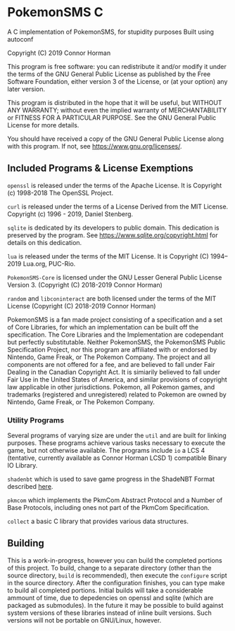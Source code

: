 # PokemonSMS C
A C implementation of PokemonSMS, for stupidity purposes
Built using autoconf

Copyright (C) 2019  Connor Horman

This program is free software: you can redistribute it and/or modify
it under the terms of the GNU General Public License as published by
the Free Software Foundation, either version 3 of the License, or
(at your option) any later version.

This program is distributed in the hope that it will be useful,
but WITHOUT ANY WARRANTY; without even the implied warranty of
MERCHANTABILITY or FITNESS FOR A PARTICULAR PURPOSE.  See the
GNU General Public License for more details.

You should have received a copy of the GNU General Public License
along with this program.  If not, see <https://www.gnu.org/licenses/>.

## Included Programs & License Exemptions 

`openssl` is released under the terms of the Apache License. It is  Copyright (c) 1998-2018 The OpenSSL Project.

`curl` is released under the terms of a License Derived from the MIT License. Copyright (c) 1996 - 2019, Daniel Stenberg. 

`sqlite` is dedicated by its developers to public domain. This dedication is preserved by the program. See <https://www.sqlite.org/copyright.html> for details on this dedication. 

`lua` is released under the terms of the MIT License. It is Copyright (C) 1994–2019 Lua.org, PUC-Rio.

`PokemonSMS-Core` is licensed under the GNU Lesser General Public License Version 3. (Copyright (C) 2018-2019 Connor Horman)

`random` and `libconinteract` are both licensed under the terms of the MIT License (Copyright (C) 2018-2019 Connor Horman)

PokemonSMS is a fan made project consisting of a specification and a set of Core Libraries, for which an implementation can be built off the specification. The Core Libraries and the Implementation are codependant but perfectly substitutable. Neither PokemonSMS, the PokemonSMS Public Specification Project, nor this program are affiliated with or endorsed by Nintendo, Game Freak, or The Pokemon Company. 
The project and all components are not offered for a fee, and are believed to fall under Fair Dealing in the Canadian Copyright Act. It is simiarily believed to fall under Fair Use in the United States of America, and similar provisions of copyright law applicable in other jurisdictions. Pokemon, all Pokemon games, and trademarks (registered and unregistered) related to Pokemon are owned by Nintendo, Game Freak, or The Pokemon Company.

### Utility Programs

Several programs of varying size are under the `util` and are built for linking purposes. These programs achieve various tasks necessary to execute the game, but not otherwise available. 
The programs include
`io` a LCS 4 (tentative, currently available as Connor Horman LCSD 1) compatible Binary IO Library.

`shadenbt` which is used to save game progress in the ShadeNBT Format described [here](https://chorman0773.github.io/BinarySpecifiations/ShadeNBT). 

`pkmcom` which implements the PkmCom Abstract Protocol and a Number of Base Protocols, including ones not part of the PkmCom Specification. 

`collect` a basic C library that provides various data structures. 


## Building

This is a work-in-progress, however you can build the completed portions of this project. 
To build, change to a separate directory (other than the source directory, `build` is recommended), then execute the `configure` script in the source directory. After the configuration finishes, you can type make to build all completed portions. 
Initial builds will take a considerable ammount of time, due to depedencies on openssl and sqlite (which are packaged as submodules). 
In the future it may be possible to build against system versions of these libraries instead of inline built versions. 
Such versions will not be portable on GNU/Linux, however. 
